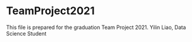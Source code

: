 # TeamProject2021
This file is prepared for the graduation Team Project 2021.
Yilin Liao, Data Science Student
